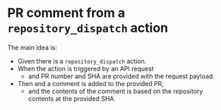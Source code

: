 # PR comment from a `repository_dispatch` action

The main idea is:

 * Given there is a `repository_dispatch` action.
 * When the action is triggered by an API request 
   * and PR number and SHA are provided with the request payload.
 * Then and a comment is added to the provided PR, 
   * and the contents of the comment is based on the repository contents at the provided SHA.
